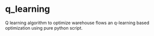 # q_learning
Q learning algorithm to optimize warehouse flows
an q-learning based optimization using pure python script.
